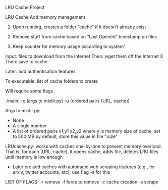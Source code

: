 LRU Cache Project

LRU Cache
Add memory management

1. Upon running, creates a folder “cache” if it doesn’t already exist
2. Remove stuff from cache based on “Last Opened” timestamp on files

1. Keep counter for memory usage according to system’

Input: files to download from the Internet
Then: wget them off the Internet X
Then: save to cache


Later: add authentication features


To executable: list of cache folders to create

Will require some flags

./main:
-c (args to mkdir.py) -u (ordered pairs (URL, cache))

Args to mkdir.py:
- None
- A single number
- A list of ordered pairs x1,y1 x2,y2 where y is memory size of cache, set to 500 MB by default, store this value in file “.size”

LRUcache.py: works with caches one-by-one to prevent memory overload. That is, for each (URL, cache), it opens cache, adds file, deletes LRU files until memory is low enough

- Later on: add caches with automatic web scraping features (e.g., for arxiv, twitter accounts, etc); use flag -s for this


LIST OF FLAGS:
-r remove
-f force to remove
-c cache creation
-s scrape
